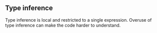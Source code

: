 ## Type inference 

Type inference is local and restricted to a single expression. Overuse of type inference can make the code harder to understand.